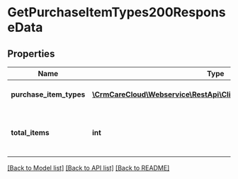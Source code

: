 # GetPurchaseItemTypes200ResponseData

## Properties
Name | Type | Description | Notes
------------ | ------------- | ------------- | -------------
**purchase_item_types** | [**\CrmCareCloud\Webservice\RestApi\Client\Model\PurchaseItemType[]**](PurchaseItemType.md) | List of the purchase item types. | [optional] 
**total_items** | **int** | The number of all found purchase types. | [optional] 

[[Back to Model list]](../../README.md#documentation-for-models) [[Back to API list]](../../README.md#documentation-for-api-endpoints) [[Back to README]](../../README.md)

